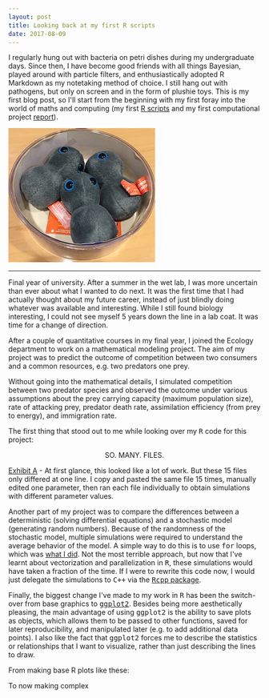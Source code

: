 ```yaml
---
layout: post
title: Looking back at my first R scripts
date: 2017-08-09
---
```



I regularly hung out with bacteria on petri dishes during my undergraduate days. Since then, I have become good friends with all things Bayesian, played around with particle filters, and enthusiastically adopted R Markdown as my notetaking method of choice. I still hang out with pathogens, but only on screen and in the form of plushie toys. This is my first blog post, so I'll start from the beginning with my first foray into the world of maths and computing (my first [R scripts](https://github.com/lucymli/predator-prey-dynamics/tree/master/R) and my first computational project [report](https://github.com/lucymli/predator-prey-dynamics/raw/master/Final%20Year%20Project%20Report.pdf)).

![Meet my Gonorrhea triplets.](https://github.com/lucymli/lucymli.github.io/raw/master/images/gono-triplets.JPG  "Meet my Gonorrhea triplets!")

---

Final year of university. After a summer in the wet lab, I was more uncertain than ever about what I wanted to do next. It was the first time that I had actually thought about my future career, instead of just blindly doing whatever was available and interesting. While I still found biology interesting, I could not see myself 5 years down the line in a lab coat. It was time for a change of direction. 

After a couple of quantitative courses in my final year, I joined the Ecology department to work on a mathematical modeling project. The aim of my project was to predict the outcome of competition between two consumers and a common resources, e.g. two predators one prey.

Without going into the mathematical details, I simulated competition between two predator species and observed the outcome under various assumptions about the prey carrying capacity (maximum population size), rate of attacking prey, predator death rate, assimilation efficiency (from prey to energy), and immigration rate. 

The first thing that stood out to me while looking over my <tt>R</tt> code for this project: 

<center> <bold> SO. MANY. FILES. </bold></center>

[Exhibit A](https://github.com/lucymli/predator-prey-dynamics/tree/master/R/Results/9.%20Extras) - At first glance, this looked like a lot of work. But these 15 files only differed at one line. I copy and pasted the same file 15 times, manually edited one parameter, then ran each file individually to obtain simulations with different parameter values.

Another part of my project was to compare the differences between a deterministic (solving differential equations) and a stochastic model (generating random numbers). Because of the randomness of the stochastic model, multiple simulations were required to understand the average behavior of the model. A simple way to do this is to use <tt>for</tt> loops, which was [what I did](https://github.com/lucymli/predator-prey-dynamics/blob/master/R/Stochastic%202-consumer%20model/Stochastic%202-consumer%20model%201000%20runs.R). Not the most terrible approach, but now that I've learnt about vectorization and parallelization in <tt>R</tt>, these simulations would have taken a fraction of the time. If I were to rewrite this code now, I would just delegate the simulations to <tt>C++</tt> via the [<tt>Rcpp</tt> package](http://www.rcpp.org/).

Finally, the biggest change I've made to my work in <tt>R</tt> has been the switch-over from base graphics to [<tt>ggplot2</tt>](http://ggplot2.tidyverse.org/reference/). Besides being more aesthetically pleasing, the main advantage of using <tt>ggplot2</tt> is the ability to save plots as objects, which allows them to be passed to other functions, saved for later reproducibility, and manipulated later (e.g. to add additional data points). I also like the fact that <tt>ggplot2</tt> forces me to describe the statistics or relationships that I want to visualize, rather than just describing the lines to draw.

From making base R plots like these:


To now making complex 
